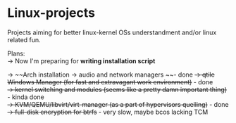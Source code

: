 # Linux-projects
Projects aiming for better linux-kernel OSs understandment and/or linux related fun.  

Plans:  
-> Now I'm preparing for **writing installation script**

-> ~~Arch installation -> audio and network managers ~~- done
~~-> qtile Windows Manager (for fast and extravagant work environment)~~ - done  
~~-> kernel switching and modules (seems like a pretty damn important thing)~~ - kinda done   
~~-> KVM/QEMU/libvirt/virt-manager (as a part of hypervisors quelling)~~ - done  
~~->  full-disk encryption for btrfs~~ - very slow, maybe bcos lacking TCM